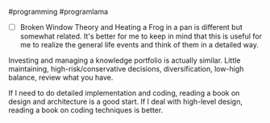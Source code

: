 #programming #programlama 

* [ ] Broken Window Theory and Heating a Frog in a pan is different but somewhat related. It's better for me to keep in mind that this is useful for me to realize the general life events and think of them in a detailed way.

Investing and managing a knowledge portfolio is actually similar. Little maintaining, high-risk/conservative decisions, diversification, low-high balance, review what you have.

If I need to do detailed implementation and coding, reading a book on design and architecture is a good start. If I deal with high-level design, reading a book on coding techniques is better.